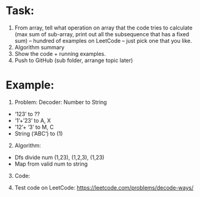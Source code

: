 # Task:

1.	From array, tell what operation on array that the code tries to calculate (max sum of sub-array, print out all the subsequence that has a fixed sum) – hundred of examples on LeetCode – just pick one that you like.
2.	Algorithm summary
3.	Show the code + running examples.
4.	Push to GitHub (sub folder, arrange topic later)


# Example:
1. Problem: Decoder: Number to String
- ‘123’ to ??
- ‘1’+’23’ to A, X
- ’12’+ ‘3’ to M, C
- String (‘ABC’) to (1)

2. Algorithm: 
-	Dfs divide num (1,23), (1,2,3), (1,23)
-	Map from valid num to string 

3. Code:

4. Test code on LeetCode: https://leetcode.com/problems/decode-ways/
